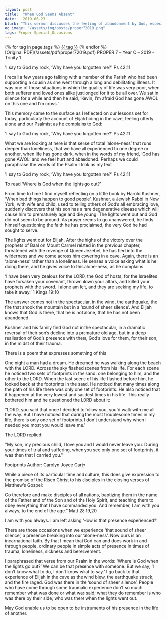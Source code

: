 ```yaml
---
layout: post
title:  "When God Seems Absent"
date:   2019-06-23
blurb: "This sermon discusses the feeling of abandonment by God, especially during times of hardship and suffering. It draws from the experiences of Elijah and a Jewish Rabbi, Harold Kushner, to illustrate that God's presence is often felt not in the spectacular, but in the quiet and in the midst of trauma. The sermon encourages believers to be instruments of God's presence in the lives of others, especially during their darkest times."
og_image: "/assets/img/posts/proper72019.png"
tags: Proper Special_Occasions
---    
```

<div class="tag-pills">
    {% for tag in page.tags %}
    <a href="{{ site.baseurl }}/tag/{{ tag | slugify }}" class="tag-pill">{{ tag }}</a>
    {% endfor %}
</div>
[Original PDF](/assets/pdf/proper72019.pdf)
PROPER 7 – Year C – 2019 - Trinity 1

'I say to God my rock,
‘Why have you forgotten me?' Ps 42:11

I recall a few years ago talking with a member of the Parish who had been supporting a cousin as she went through a long and debilitating illness. It was one of those situations in which the quality of life was very poor, when both sufferer and loved ones alike just longed for it to be all over. We sat in silence for a while and then he said, ‘Kevin, I’m afraid God has gone AWOL on this one and I’m cross.’

This memory came to the surface as I reflected on our lessons set for today, particularly the account of Elijah hiding in the cave, feeling utterly alone and our Psalmist as he complains to God:

'I say to God my rock,
‘Why have you forgotten me?' Ps 42:11

What we are looking at here is that sense of total ‘alone-ness’ that runs deeper than loneliness, that we have all experienced to one degree or another, when life has gone dark, when in the words of my friend, ‘God has gone AWOL’ and we feel hurt and abandoned. Perhaps we could paraphrase the words of the Psalm I took as my text

'I say to God my rock,
‘Why have you forgotten me?' Ps 42:11

To read ‘Where is God when the lights go out?’

From time to time I find myself reflecting on a little book by Harold Kushner, ‘When bad things happen to good people’. Kushner, a Jewish Rabbi in New York, with wife and child, used to telling others of God’s all embracing love, suddenly discovers that his son has a rare degenerative disease which will cause him to prematurely age and die young. The lights went out and God did not seem to be around. As prayer seems to go unanswered, he finds himself questioning the faith he has proclaimed, the very God he had sought to serve.

The lights went out for Elijah. After the highs of the victory over the prophets of Baal on Mount Carmel related in the previous chapter, threatened with the revenge of Queen Jezebel, he has fled into the wilderness and we come across him cowering in a cave. Again, there is an ‘alone-ness’ rather than a loneliness. He senses a voice asking what is he doing there, and he gives voice to this alone-ness, as he complains

‘I have been very zealous for the LORD, the God of hosts; for the Israelites have forsaken your covenant, thrown down your altars, and killed your prophets with the sword. I alone am left, and they are seeking my life, to take it away.’ 1 Kings 19:10

The answer comes not in the spectacular, in the wind, the earthquake, the fire that shook the mountain but in a ‘sound of sheer silence’. And Elijah knows that God is there, that he is not alone, that he has not been abandoned.

Kushner and his family find God not in the spectacular, in a dramatic reversal of their son’s decline into a premature old age, but in a deep realisation of God’s presence with them, God’s love for them, for their son, in the midst of their trauma.

There is a poem that expresses something of this

One night a man had a dream. He dreamed
he was walking along the beach with the LORD.
Across the sky flashed scenes from his life.
For each scene he noticed two sets of
footprints in the sand: one belonging
to him, and the other to the LORD.
When the last scene of his life flashed before him,
he looked back at the footprints in the sand.
He noticed that many times along the path of
his life there was only one set of footprints.
He also noticed that it happened at the very
lowest and saddest times in his life.
This really bothered him and he
questioned the LORD about it:

"LORD, you said that once I decided to follow
you, you'd walk with me all the way.
But I have noticed that during the most
troublesome times in my life,
there is only one set of footprints.
I don't understand why when
I needed you most you would leave me."

The LORD replied:

"My son, my precious child,
I love you and I would never leave you.
During your times of trial and suffering,
when you see only one set of footprints,
it was then that I carried you."

Footprints Author: Carolyn Joyce Carty

While a piece of its particular time and culture, this does give expression to the promise of the Risen Christ to his disciples in the closing verses of Matthew’s Gospel:

Go therefore and make disciples of all nations, baptizing them in the
name of the Father and of the Son and of the Holy Spirit, and teaching
them to obey everything that I have commanded you. And remember,
I am with you always, to the end of the age.” Matt 28:19,20

I am with you always. I am left asking ‘How is that presence experienced?’

There are those occasions when we experience ‘that sound of sheer silence’, a presence breaking into our ‘alone-ness’. Now ours is an incarnational faith. By that I mean that God can and does work in and through people, ordinary people in simple acts of presence in times of trauma, loneliness, sickness and bereavement.

I paraphrased that verse from our Psalm in the words: ‘Where is God when the lights go out?’ We can be that presence with someone. But we say, ‘I don’t know what to do, I don’t know what to say.’ I go back to that experience of Elijah in the cave as the wind blew, the earthquake struck, and the fire raged. God was there in the ‘sound of sheer silence’. People who have come through some traumatic experience don’t so much remember what was done or what was said; what they do remember is who was there by their side; who was there when the lights went out.

May God enable us to be open to be instruments of his presence in the life of another.
